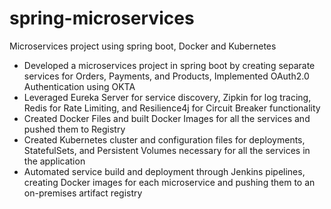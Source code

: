 # spring-microservices
Microservices project using spring boot, Docker and Kubernetes

* Developed a microservices project in spring boot by creating separate services for Orders, Payments, and Products, Implemented OAuth2.0 Authentication using OKTA
* Leveraged Eureka Server for service discovery, Zipkin for log tracing, Redis for Rate Limiting, and Resilience4j for Circuit Breaker functionality
* Created Docker Files and built Docker Images for all the services and pushed them to Registry
* Created Kubernetes cluster and configuration files for deployments, StatefulSets, and Persistent Volumes necessary for all the services in the application
* Automated service build and deployment through Jenkins pipelines, creating Docker images for each microservice and pushing them to an on-premises artifact registry

